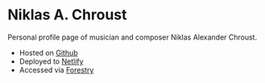 # Niklas A. Chroust
Personal profile page of musician and composer Niklas Alexander Chroust.
- Hosted on [Github](https://github.com/adrianchroust/niklaschroust)
- Deployed to [Netlify](https://netlify.com/)
- Accessed via [Forestry](https://forestry.io/)
